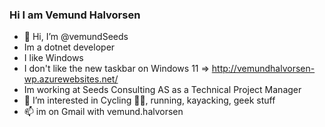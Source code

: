 ### Hi I am Vemund Halvorsen

- 👋 Hi, I’m @vemundSeeds
- Im a dotnet developer
- I like Windows
- I don't like the new taskbar on Windows 11 => http://vemundhalvorsen-wp.azurewebsites.net/
- Im working at Seeds Consulting AS as a Technical Project Manager
- 👀 I’m interested in Cycling 🚴‍♀️, running, kayacking, geek stuff
- 📫 im on Gmail with vemund.halvorsen

